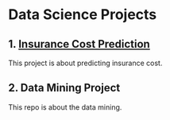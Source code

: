 # Data Science Projects
## 1. [Insurance Cost Prediction](https://github.com/RavindraTabde10/Portfolio_Data_Science/tree/main/Insurance%20Cost%20Prediction)
  This project is about predicting insurance cost.
## 2. Data Mining Project
This repo is about the data mining.
